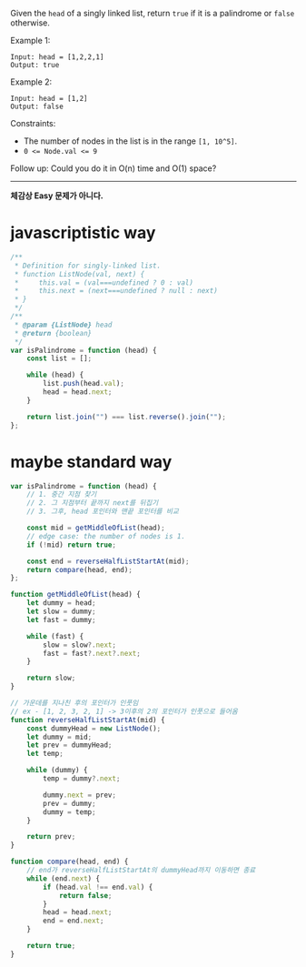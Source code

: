 Given the `head` of a singly linked list, return `true` if it is a palindrome or `false` otherwise.

Example 1:

```
Input: head = [1,2,2,1]
Output: true
```

Example 2:

```
Input: head = [1,2]
Output: false
```

Constraints:

-   The number of nodes in the list is in the range `[1, 10^5]`.
-   `0 <= Node.val <= 9`

Follow up: Could you do it in O(n) time and O(1) space?

---

**체감상 Easy 문제가 아니다.**

# javascriptistic way

```js
/**
 * Definition for singly-linked list.
 * function ListNode(val, next) {
 *     this.val = (val===undefined ? 0 : val)
 *     this.next = (next===undefined ? null : next)
 * }
 */
/**
 * @param {ListNode} head
 * @return {boolean}
 */
var isPalindrome = function (head) {
    const list = [];

    while (head) {
        list.push(head.val);
        head = head.next;
    }

    return list.join("") === list.reverse().join("");
};
```

# maybe standard way

```js
var isPalindrome = function (head) {
    // 1. 중간 지점 찾기
    // 2. 그 지점부터 끝까지 next를 뒤집기
    // 3. 그후, head 포인터와 맨끝 포인터를 비교

    const mid = getMiddleOfList(head);
    // edge case: the number of nodes is 1.
    if (!mid) return true;

    const end = reverseHalfListStartAt(mid);
    return compare(head, end);
};

function getMiddleOfList(head) {
    let dummy = head;
    let slow = dummy;
    let fast = dummy;

    while (fast) {
        slow = slow?.next;
        fast = fast?.next?.next;
    }

    return slow;
}

// 가운데를 지나친 후의 포인터가 인풋임
// ex - [1, 2, 3, 2, 1] -> 3이후의 2의 포인터가 인풋으로 들어옴
function reverseHalfListStartAt(mid) {
    const dummyHead = new ListNode();
    let dummy = mid;
    let prev = dummyHead;
    let temp;

    while (dummy) {
        temp = dummy?.next;

        dummy.next = prev;
        prev = dummy;
        dummy = temp;
    }

    return prev;
}

function compare(head, end) {
    // end가 reverseHalfListStartAt의 dummyHead까지 이동하면 종료
    while (end.next) {
        if (head.val !== end.val) {
            return false;
        }
        head = head.next;
        end = end.next;
    }

    return true;
}
```
